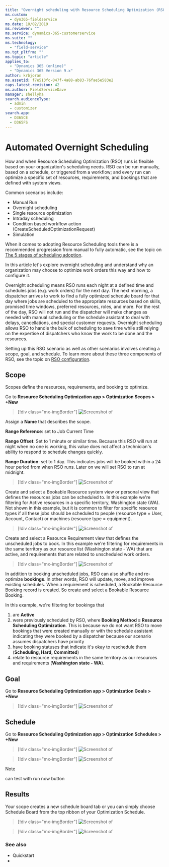 ```yaml
---
title: "Overnight scheduling with Resource Scheduling Optimization (RSO) | MicrosoftDocs"
ms.custom: 
  - dyn365-fieldservice
ms.date: 10/02/2019
ms.reviewer: ""
ms.service: dynamics-365-customerservice
ms.suite: ""
ms.technology: 
  - "field-service"
ms.tgt_pltfrm: ""
ms.topic: "article"
applies_to: 
  - "Dynamics 365 (online)"
  - "Dynamics 365 Version 9.x"
author: krbjoran
ms.assetid: f7e513fc-047f-4a88-ab83-76fae5e583e2
caps.latest.revision: 42
ms.author: FieldServiceDave
manager: shellyha
search.audienceType: 
  - admin
  - customizer
search.app: 
  - D365CE
  - D365FS
---
```


# Automated Overnight Scheduling

How and when Resource Scheduling Optimization (RSO) runs is flexible based on your organization's scheduling needs. RSO can be run manually, based on a schedule, or triggered from a workflow; and every run can optimize a specific set of resources, requirements, and bookings that are defined with system views.

Common scenarios include:

- Manual Run  
- Overnight scheduling
- Single resource optimization
- Intraday scheduling
- Condition based workflow action (CreateScheduledOptimizationRequest)
- Simulation 

When it comes to adopting Resource Scheduling tools there is a recommended progression from manual to fully automatic, see the topic on [The 5 stages of scheduling adoption](./5-stages-scheduling-adoption.md).

In this article let's explore overnight scheduling and understand why an organization may choose to optimize work orders this way and how to configure it.

Overnight scheduling means RSO runs each night at a defined time and schedules jobs (e.g. work orders) for the next day. The next morning, a dispatcher arrives to work to find a fully optimized schedule board for that day where jobs are scheduled to the appropriate resources based on skills, promised time windows, preferred resources, roles, and more. For the rest of the day, RSO will not run and the dispatcher will make changes as needed with manual scheduling or the schedule assistant to deal with delays, cancellations, and special customer requests. Overnight scheduling allows RSO to handle the bulk of scheduling to save time while still relying on the expertise of dispatchers who know the work to be done and the resources. 

Setting up this RSO scenario as well as other scenarios involves creating a scope, goal, and schedule. To learn more about these three components of RSO, see the topic on [RSO configuration](./rso-configuration.md).

## Scope
Scopes define the resources, requirements, and booking to optimize.

Go to **Resource Scheduling Optimization app > Optimization Scopes > +New**

> [!div class="mx-imgBorder"]
> ![Screenshot of ](./media/rso-overnight-scope.png)

Assign a **Name** that describes the scope.

**Range Reference**: set to Job Current Time

**Range Offset**: Set to 1 minute or similar time. Because this RSO will run at night when no one is working, this value does not affect a technician's ability to respond to schedule changes quickly.

**Range Duration**: set to 1 day. This indicates jobs will be booked within a 24 hour period from when RSO runs. Later on we will set RSO to run at midnight.


> [!div class="mx-imgBorder"]
> ![Screenshot of ](./media/rso-overnight-scope-resources.png)

Create and select a Bookable Resource system view or personal view that defines the resources jobs can be scheduled to. In this example we're filtering for Active resources in a specific territory, Washington state (WA). Not shown in this example, but it is common to filter for specific resource types if all these jobs should be scheduled to people (resource type = User, Account, Contact) or machines (resource type = equipment).


> [!div class="mx-imgBorder"]
> ![Screenshot of ](./media/rso-overnight-scope-requirements.png)

Create and select a Resource Requirement view that defines the unscheduled jobs to book. In this example we're filtering for requirements in the same territory as our resource list (Washington state - WA) that are active, and requirements that are related to unscheduled work orders.

> [!div class="mx-imgBorder"]
> ![Screenshot of ](./media/rso-overnight-scope-bookings.png)

In addition to booking unscheduled jobs, RSO can also shuffle and re-optimize **bookings**. In other words, RSO will update, move, and improve existing schedules. When a requirement is scheduled, a Bookable Resource Booking record is created. So create and select a Bookable Resource Booking. 

In this example, we're filtering for bookings that 
1. are **Active**
2. were previously scheduled by RSO, where **Booking Method = Resource Scheduling Optimization**. This is because we do not want RSO to move bookings that were created manually or with the schedule assistant indicating they were booked by a dispatcher because our scenario assumes dispatchers have priority
3. have booking statuses that indicate it's okay to reschedule them (**Scheduling, Hard, Committed**)
4. relate to resource requirements in the same territory as our resources and requirements (**Washington state - WA**). 

## Goal

Go to **Resource Scheduling Optimization app > Optimization Goals > +New**

> [!div class="mx-imgBorder"]
> ![Screenshot of ](./media/rso-overnight-goal.png)

## Schedule

Go to **Resource Scheduling Optimization app > Optimization Schedules > +New**

> [!div class="mx-imgBorder"]
> ![Screenshot of ](./media/rso-overnight-schedule.png)


> [!div class="mx-imgBorder"]
> ![Screenshot of ](./media/rso-overnight-schedule-filter.png)

> [!Note]
> can test with run now button 

## Results

Your scope creates a new schedule board tab or you can simply choose Schedule Board from the top ribbon of your Optimization Schedule.

> [!div class="mx-imgBorder"]
> ![Screenshot of ](./media/rso-overnight-results.png)


> [!div class="mx-imgBorder"]
> ![Screenshot of ](./media/rso-overnight-lock.png)

### See also

- Quickstart
- 
